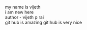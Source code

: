 my name is vijeth 
<br>
i am new here
<br>
author - vijeth p rai
<br>
git hub is amazing
git hub is very nice
